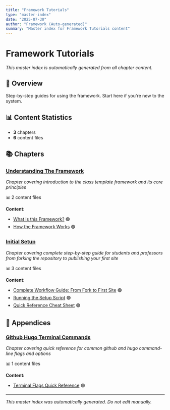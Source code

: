 ```yaml
---
title: "Framework Tutorials"
type: "master-index"
date: "2025-07-30"
author: "Framework (Auto-generated)"
summary: "Master index for Framework Tutorials content"
---
```


# Framework Tutorials

*This master index is automatically generated from all chapter content.*

## 📖 Overview

Step-by-step guides for using the framework. Start here if you're new to the system.

## 📊 Content Statistics

- **3** chapters
- **6** content files

## 📚 Chapters

### [Understanding The Framework](01_understanding_the_framework/00_index.md)
*Chapter covering introduction to the class template framework and its core principles*

📊 2 content files

**Content:**
- [What is this Framework?](01_understanding_the_framework/01_what_is_this_framework.md) 🟢
- [How the Framework Works](01_understanding_the_framework/02_how_it_works_overview.md) 🟢

### [Initial Setup](02_initial_setup/00_index.md)
*Chapter covering complete step-by-step guide for students and professors from forking the repository to publishing your first site*

📊 3 content files

**Content:**
- [Complete Workflow Guide: From Fork to First Site](02_initial_setup/01_complete_workflow_guide.md) 🟢
- [Running the Setup Script](02_initial_setup/05_running_the_setup_script.md) 🟢
- [Quick Reference Cheat Sheet](02_initial_setup/A_quick_reference_cheat_sheet.md) 🟢

## 📎 Appendices

### [Github Hugo Terminal Commands](A_github_hugo_terminal_commands/00_index.md)
*Chapter covering quick reference for common github and hugo command-line flags and options*

📊 1 content files

**Content:**
- [Terminal Flags Quick Reference](A_github_hugo_terminal_commands/01_terminal_flags_quick_reference.md) 🟢

---

*This master index was automatically generated. Do not edit manually.*